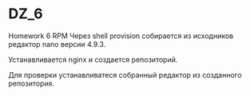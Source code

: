 # DZ_6
Homework 6 RPM
Через shell provision собирается из исходников редактор nano версии 4.9.3.

Устанавливается nginx и создается репозиторий.

Для проверки устанавливатеся собранный редактор из созданного репозитория.
